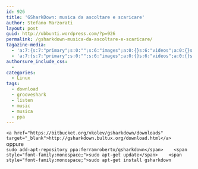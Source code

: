 ```yaml
---
id: 926
title: 'GSharkDown: musica da ascoltare e scaricare'
author: Stefano Marzorati
layout: post
guid: http://ubbunti.wordpress.com/?p=926
permalink: /gsharkdown-musica-da-ascoltare-e-scaricare/
tagazine-media:
  - 'a:7:{s:7:"primary";s:0:"";s:6:"images";a:0:{}s:6:"videos";a:0:{}s:11:"image_count";s:1:"0";s:6:"author";s:6:"116741";s:7:"blog_id";s:8:"21149954";s:9:"mod_stamp";s:19:"2011-07-20 18:50:37";}'
  - 'a:7:{s:7:"primary";s:0:"";s:6:"images";a:0:{}s:6:"videos";a:0:{}s:11:"image_count";s:1:"0";s:6:"author";s:6:"116741";s:7:"blog_id";s:8:"21149954";s:9:"mod_stamp";s:19:"2011-07-20 18:50:37";}'
authorsure_include_css:
  - 
categories:
  - Linux
tags:
  - download
  - grooveshark
  - listen
  - music
  - musica
  - ppa
---
```

`<a href="https://bitbucket.org/vkolev/gsharkdown/downloads" target="_blank">http://gsharkdown.bultux.org/download.html</a>`  
oppure  
`sudo add-apt-repository ppa:ferramroberto/gsharkdown</span>   
<span style="font-family:monospace;">sudo apt-get update</span>   
<span style="font-family:monospace;">sudo apt-get install gsharkdown`

<div id="dc_vk_code" style="display:none;">
</div>